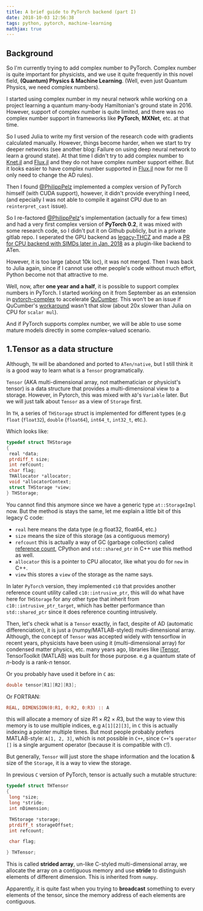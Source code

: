```yaml
---
title: A brief guide to PyTorch backend (part I)
date: 2018-10-03 12:56:38
tags: python, pytorch, machine-learning
mathjax: true
---
```


## Background
So I'm currently trying to add complex number to PyTorch. Complex number is quite important for physicists, and we use it quite frequently
in this novel field, **(Quantum) Physics & Machine Learning**. (Well, even just Quantum Physics, we need complex numbers).

I started using complex number in my neural network while working on a project learning a quantum many-body Hamiltonian's ground state in 2016.
However, support of complex number is quite limited, and there was no complex number support in frameworks like **PyTorch**, **MXNet**, etc. at that
time.

So I used Julia to write my first version of the research code with gradients calculated manually. However, things become harder, when we start to try deeper networks (see another blog: Failure on using deep neural network to learn a ground state). At that time I didn't try to add complex number to [Knet.jl](https://github.com/denizyuret/Knet.jl) and [Flux.jl](https://github.com/FluxML/Flux.jl) and they do not have complex number support either. But it looks easier to have complex number supported in [Flux.jl](https://github.com/FluxML/Flux.jl) now for me (I only need to change the AD rules).

Then I found [@PhilippPelz](https://github.com/PhilippPelz) implemented a complex version of PyTorch himself (with CUDA support), however, it didn't provide everything I need, (and epecially I was not able to compile it against CPU due to an `reinterpret_cast` issue).

So I re-factored [@PhilippPelz](https://github.com/PhilippPelz)'s implementation (actually for a few times) and had a very first complex version of **PyTorch 0.2**, it was mixed with some research code, so I didn't put it on Github publicly, but in a private gitlab repo. I seperated the GPU backend as [legacy-THCZ](https://github.com/Roger-luo/legacy-THCZ)
and made a [PR for CPU backend with SIMDs later in Jan, 2018](https://github.com/pytorch/pytorch/pull/4899) as a plugin-like backend to ATen.

However, it is too large (about 10k loc), it was not merged. Then I was back to Julia again, since if I cannot use other people's code without much effort, Python become not that attractive to me.

Well, now, after **one year and a half**, it is possible to support complex numbers in PyTorch. I started working on it from September as an extension in [pytorch-complex](https://github.com/Roger-luo/pytorch-complex) to accelerate [QuCumber](https://github.com/PIQuIL/QuCumber). This won't be an issue if QuCumber's [workaround](https://github.com/PIQuIL/QuCumber/blob/d9b87dbb96fef52f0f25dd8dab8b04fb8a6ffe12/qucumber/utils/cplx.py) wasn't that slow (about 20x slower than Julia on CPU for `scalar mul`). 

And if PyTorch supports complex number, we will be able to use some mature models directly in some complex-valued scenario. 

## 1.Tensor as a data structure

Although, `TH` will be abandoned and ported to `ATen/native`, but I still think it is a good way to learn what is a `Tensor` programatically.

`Tensor` (AKA multi-dimensional array, not mathematician or physicist's tensor) is a data structure that provides a multi-dimensional view to a storage. However, in Pytorch, this was mixed with `AD`'s `Variable` later. But we will just talk about `Tensor` as a view of `Storage` first.

In `TH`, a series of `THStorage` struct is implemented for different types (e.g `float` (`float32`), `double` (`float64`), `int64_t`, `int32_t`, etc.).

Which looks like:

```c
typedef struct THStorage
{
 real *data;
 ptrdiff_t size;
 int refcount;
 char flag;
 THAllocator *allocator;
 void *allocatorContext;
 struct THStorage *view;
} THStorage;
```

You cannot find this anymore since we have a generic type `at::StorageImpl` now. But the method is stays the same, let me explain a little bit of this legacy C code:

- `real` here means the data type (e.g float32, float64, etc.)
- `size` means the size of this storage (as a contiguous memory)
- `refcount` this is actually a way of GC (garbage collection) called [reference count](https://en.wikipedia.org/wiki/Reference_counting), CPython and `std::shared_ptr` in C++ use this method as well.
- `allocator` this is a pointer to CPU allocator, like what you do for `new` in C++.
- `view` this stores a `view` of the storage as the name says.

In later `PyTorch` version, they implemented `c10` that provides another reference count utility called `c10::intrusive_ptr`, this will do what have here for `THStorage` for any other type that inherit from `c10::intrusive_ptr_target`, which has better performance than `std::shared_ptr` since it does reference counting intrusively.

Then, let's check what is a `Tensor` exactly, in fact, despite of AD (automatic differenciation), it is just a (numpy/MATLAB-styled) multi-dimensional array. Although,
the concept of `Tensor` was accepted widely with tensorflow in recent years, physicists have been using it (multi-dimensional array) for condensed matter physics, etc. many years ago, libraries like [iTensor](http://itensor.org), TensorToolkit (MATLAB) was built for those purpose. e.g a quantum state of $n$-body is a rank-$n$ tensor.

Or you probably have used it before in `C` as:

```c
double tensor[R1][R2][R3];
```

Or FORTRAN:

```fortran
REAL, DIMENSION(0:R1, 0:R2, 0:R3) :: A
```

this will allocate a memory of size $R1 \times R2 \times R3$, but the way to view this memory is to use multiple indices, e.g `A[1][2][3]`, in `C` this is actually indexing a pointer multiple times.
But most people probably prefers MATLAB-style: `A[1, 2, 3]`, which is not possible in `C++`, since `C++`'s `operator []` is a single argument operator (because it is compatible with `C`!).

But generally, `Tensor` will just store the shape information and the location & size of the `Storage`, it is a way to view the storage.

In previous `C` version of PyTorch, tensor is actually such a mutable structure:

```c
typedef struct THTensor
{
 long *size;
 long *stride;
 int nDimension;

 THStorage *storage;
 ptrdiff_t storageOffset;
 int refcount;

 char flag;

} THTensor;
```

This is called **strided array**, un-like C-styled multi-dimensional array, we allocate the array on a contiguous memory and use **stride** to distinguish elements of different dimension. This is inherited from `numpy`.

Apparently, it is quite fast when you trying to **broadcast** something to every elements of the tensor, since the memory address of each elements are contiguous.
